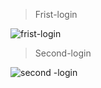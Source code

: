 > Frist-login

![frist-login](https://user-images.githubusercontent.com/81580725/126927670-1a0ed86d-d1d9-4c39-b182-20c1d107e734.png)

> Second-login 

![second -login](https://user-images.githubusercontent.com/81580725/126927894-e65f8018-04ae-47bb-a83a-966cd38cf1c8.png)


